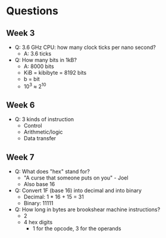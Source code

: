 # Questions

## Week 3

- Q: 3.6 GHz CPU: how many clock ticks per nano second?
  - A: 3.6 ticks
- Q: How many bits in 1kB?
  - A: 8000 bits
  - KiB = kibibyte = 8192 bits
  - b = bit
  - 10<sup>3</sup> ≈ 2<sup>10</sup>

## Week 6

- Q: 3 kinds of instruction
  - Control
  - Arithmetic/logic
  - Data transfer

## Week 7

- Q: What does "hex" stand for?
  - "A curse that someone puts on you" - Joel
  - Also base 16
- Q: Convert 1F (base 16) into decimal and into binary
  - Decimal: 1 \* 16 + 15 = 31
  - Binary: 11111
- Q: How long in bytes are brookshear machine instructions?
  - 2
  - 4 hex digits
    - 1 for the opcode, 3 for the operands
